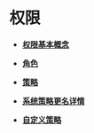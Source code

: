 # 权限<a name="iam_01_0015"></a>

-   **[权限基本概念](权限基本概念.md)**  

-   **[角色](角色.md)**  

-   **[策略](策略.md)**  

-   **[系统策略更名详情](系统策略更名详情.md)**  

-   **[自定义策略](自定义策略.md)**  


